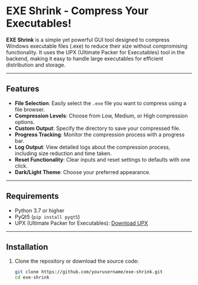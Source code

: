 # EXE Shrink - Compress Your Executables!

**EXE Shrink** is a simple yet powerful GUI tool designed to compress Windows executable files (.exe) to reduce their size without compromising functionality. It uses the UPX (Ultimate Packer for Executables) tool in the backend, making it easy to handle large executables for efficient distribution and storage.

---

## Features
- **File Selection**: Easily select the `.exe` file you want to compress using a file browser.
- **Compression Levels**: Choose from Low, Medium, or High compression options.
- **Custom Output**: Specify the directory to save your compressed file.
- **Progress Tracking**: Monitor the compression process with a progress bar.
- **Log Output**: View detailed logs about the compression process, including size reduction and time taken.
- **Reset Functionality**: Clear inputs and reset settings to defaults with one click.
- **Dark/Light Theme**: Choose your preferred appearance.

---

## Requirements
- Python 3.7 or higher
- PyQt5 (`pip install pyqt5`)
- UPX (Ultimate Packer for Executables): [Download UPX](https://upx.github.io/)

---

## Installation
1. Clone the repository or download the source code:
   ```bash
   git clone https://github.com/yourusername/exe-shrink.git
   cd exe-shrink
